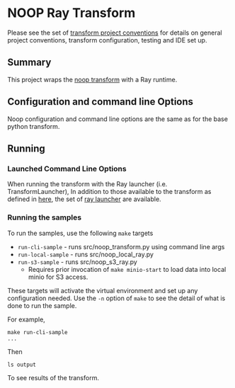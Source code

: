 # NOOP Ray Transform 
Please see the set of
[transform project conventions](../../../README.md#transform-project-conventions)
for details on general project conventions, transform configuration,
testing and IDE set up.

## Summary 
This project wraps the [noop transform](../python) with a Ray runtime.

## Configuration and command line Options

Noop configuration and command line options are the same as for the base python transform. 

## Running

### Launched Command Line Options 
When running the transform with the Ray launcher (i.e. TransformLauncher),
In addition to those available to the transform as defined in [here](../python/README.md),
the set of 
[ray launcher](../../../../data-processing-lib/doc/ray-launcher-options.md) are available.

### Running the samples
To run the samples, use the following `make` targets

* `run-cli-sample` - runs src/noop_transform.py using command line args
* `run-local-sample` - runs src/noop_local_ray.py
* `run-s3-sample` - runs src/noop_s3_ray.py
    * Requires prior invocation of `make minio-start` to load data into local minio for S3 access.

These targets will activate the virtual environment and set up any configuration needed.
Use the `-n` option of `make` to see the detail of what is done to run the sample.

For example, 
```shell
make run-cli-sample
...
```
Then 
```shell
ls output
```
To see results of the transform.
